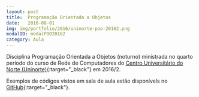 ```yaml
---
layout: post
title:  Programação Orientada a Objetos
date:   2016-08-01
img: img/portfolio/2016/uninorte-poo-20162.png
modalID: modalPOO20162
category: Aula
---
```


Disciplina Programação Orientada a Objetos (noturno) ministrada no quarto período do curso de Rede de Computadores do [Centro Universitário do Norte (Uninorte)][uninorte]{:target="_black"} em 2016/2.

Exemplos de códigos vistos em sala de aula estão disponívels no [GitHub][poo-rcn04s1]{:target="_black"}.


[poo-rcn04s1]: https://github.com/orlewilson/poo-rcn04s1
[uninorte]: http://uninorte.com.br/
